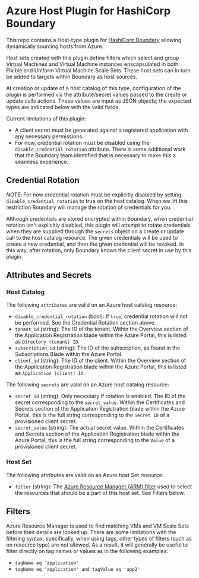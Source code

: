 # Azure Host Plugin for HashiCorp Boundary

This repo contains a Host-type plugin for [HashiCorp
Boundary](https://www.boundaryproject.io/) allowing dynamically sourcing hosts
from Azure.

Host sets created with this plugin define filters which select and group Virtual Machines 
and Virtual Machine instances enscapsulated in both Flxible and Uniform Virtual Machine Scale Sets. 
These host sets can in turn be added to targets within Boundary as host sources.

At creation or update of a host catalog of this type, configuration of the
plugin is performed via the attribute/secret values passed to the create or
update calls actions. These values are input as JSON objects; the expected types
are indicated below with the valid fields.

Current limitations of this plugin:

- A client secret must be generated against a registered application with any
  necessary permissions
- For now, credential rotation must be disabled using the `disable_credential_rotation`
  attribute. There is some additional work that the Boundary team identified
  that is necessary to make this a seamless experience.

## Credential Rotation

*NOTE*: For now credential rotation must be explicitly disabled by setting
`disable_credential_rotation` to true on the host catalog.  When we lift this
restriction Boundary will manage the rotation of credentials for you.

Although credentials are stored encrypted within Boundary, when credential 
rotation isn't explicitly disabled, this plugin will attempt to rotate
credentials when they are supplied through the `secrets` object on a create or
update call to the host catalog resource. The given credentials will be used to
create a new credential, and then the given credential will be revoked. In this
way, after rotation, only Boundary knows the client secret in use by this plugin.

## Attributes and Secrets

### Host Catalog

The following `attributes` are valid on an Azure host catalog resource:

- `disable_credential_rotation` (bool): If `true`, credential rotation will not
  be performed. See the Credential Rotation section above.
- `tenant_id` (string): The ID of the tenant. Within the Overview section of the
  Application Registration blade within the Azure Portal, this is listed as
  `Directory (tenant) ID`.
- `subscription_id` (string): The ID of the subscription, as found in the
  Subscriptions Blade within the Azure Portal.
- `client_id` (string): The ID of the client. Within the Overview section of the
  Application Registration blade within the Azure Portal, this is listed as
  `Application (client) ID`.

The following `secrets` are valid on an Azure host catalog resource:

- `secret_id` (string): Only necessary if rotation is enabled. The ID of the
  secret corresponding to the `secret_value`. Within the Certificates and
  Secrets section of the Application Registration blade within the Azure Portal,
  this is the full string corresponding to the `Secret ID` of a provisioned
  client secret.
- `secret_value` (string): The actual secret value. Within the Certificates and
  Secrets section of the Application Registration blade within the Azure Portal,
  this is the full string corresponding to the `Value` of a provisioned client
  secret.

### Host Set

The following attributes are valid on an Azure host Set resource:

- `filter` (string): The [Azure Resource Manager (ARM)
  filter](https://docs.microsoft.com/en-us/rest/api/resources/Resources/List)
  used to select the resources that should be a part of this host set. See
  Filters below.

## Filters

Azure Resource Manager is used to find matching VMs and VM Scale Sets before their details are
looked up. There are some limitations with the filtering syntax; specifically,
when using tags, other types of filters (such as on resource type) are not
allowed. As a result, it will generally be useful to filter directly on tag
names or values as in the following examples:

- `tagName eq 'application'`
- `tagName eq 'application' and tagValue eq 'app2'`
